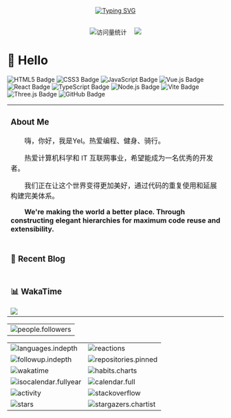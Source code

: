 <div align="center">

  <!-- https://readme-typing-svg.demolab.com 动态打字效果 -->
  
  [![Typing SVG](https://readme-typing-svg.demolab.com?font=Fira+Code&pause=1000&color=18F7D2&width=435&lines=console.log(%22Hello+World%22))](https://git.io/typing-svg)

  <!-- for beauty 留个空行好看点 -->
  <div>&nbsp;</div>

  <!-- profile logo 个人资料徽标 -->
  <div>
    <!-- <a href="https://twitter.com/Mr-Yel/"><img src="https://img.shields.io/badge/Twitter-推特-blue" /></a>&emsp; -->
    <!-- <a href="https://www.youtube.com/@Mr-Yel"><img src="https://img.shields.io/badge/YouTube-油管-c32136" /></a>&emsp; -->
    <!-- <a href="https://sunguoqi.com/"><img src="https://img.shields.io/badge/Website-博客-8c36db" /></a>&emsp; -->
    <!-- <a href="https://wechat.guoqi.dev"><img src="https://img.shields.io/badge/WeChat-微信-07c160" /></a>&emsp; -->
    <!-- <a href="https://space.bilibili.com/448488855/"><img src="https://img.shields.io/badge/Bilibili-B站-ff69b4" /></a>&emsp; -->
    <!-- visitor -->
    <img src="https://komarev.com/ghpvc/?username=Mr-Yel&label=Views&color=orange&style=flat" alt="访问量统计" />&emsp;
    <!-- wakatime -->    
    <a href="https://wakatime.com/@Mr-Yel"><img src="https://wakatime.com/badge/user/42d0678c-368b-448b-9a77-5d21c5b55352.svg" /></a>

  </div>
</div>

#  🙋 Hello

<table>
  
<tr><td>

### About Me

<p>&emsp;&emsp;嗨，你好，我是Yel。热爱编程、健身、骑行。</p>
<p>&emsp;&emsp;热爱计算机科学和 IT 互联网事业，希望能成为一名优秀的开发者。</p>
<p>&emsp;&emsp;我们正在让这个世界变得更加美好，通过代码的重复使用和延展构建完美体系。</p>
<p>&emsp;&emsp;<strong>We're making the world a better place. Through constructing elegant hierarchies for maximum code reuse and extensibility.</strong></p>

</td></tr>

<!-- <tr><td>

### 🏢 Work Experience

<img align="right" width="88" src="https://cdn.jsdelivr.net/gh/Mr-Yel/Mr-Yel/assets/images/yuanze.png" />

- [北京原则科技有限公司](https://lusun.com/) &emsp; 📌 2024-03-04 —— 2024-08-28

  - 工作岗位：软件研发工程师
  - 工作内容：软件开发与维护

<img align="right" width="88" src="https://cdn.jsdelivr.net/gh/Mr-Yel/Mr-Yel/assets/images/tuhui.png" />

- [广州图慧信息科技有限公司](https://www.tuhuimap.com/) &emsp; 📌 2023-06-19 —— 2024-01-19

  - 工作岗位：Web 前端开发工程师
  - 工作内容：一些杂活

<img align="right" width="88" src="https://cdn.jsdelivr.net/gh/Mr-Yel/Mr-Yel/assets/images/nio.png" />

- [蔚来汽车科技（安徽）有限公司](https://www.nio.cn/) &emsp; 📌 2023-02-20 —— 2023-05-12

  - 工作岗位：Web 前端开发实习生
  - 工作内容：参与一站式数据治理与研发平台 DataSight 的开发与维护工作

</td></tr> -->

<tr><td>

### 📃 Recent Blog

<!-- <img align="right" width="88" src="https://cdn.jsdelivr.net/gh/Mr-Yel/Mr-Yel/assets/images/astronaut.png" /> -->

<!-- feed start -->
<!-- - Mar 18 - [昆仑巢「疯狂星期六」，没有人是一座孤岛～](https://blog.guoqi.dev/posts/kunlunchao/)
- Mar 10 - [你好，北京！你好，原则科技！一切都是最好的安排！](https://blog.guoqi.dev/posts/yuanze/)
- Feb 20 - [行则将至，未来可期，和 2023 好好说声再见吧！](https://blog.guoqi.dev/posts/2023/)
- Feb 16 - [西藏之旅｜青春没有售价，火车直达拉萨！](https://blog.guoqi.dev/posts/xizang/)
- Jan 03 - [珠海之旅｜去感受风，去聆听海，去触摸，去抵达](https://blog.guoqi.dev/posts/zhuhai/) -->
<!-- feed end -->

</td></tr>

<tr><td>

### 📊 WakaTime

<picture>
  <source
    srcset="https://github-readme-stats.vercel.app/api/wakatime?username=Mr-Yel&layout=compact&text_color=f0f6fc&bg_color=00000000&hide_border=true&hide_title=true"
    media="(prefers-color-scheme: dark)"
  />
  <source
    srcset="https://github-readme-stats.vercel.app/api/wakatime?username=Mr-Yel&layout=compact&text_color=1f2328&bg_color=00000000&hide_border=true&hide_title=true"
    media="(prefers-color-scheme: light)"
  />
  <img src="https://github-readme-stats.vercel.app/api/wakatime?username=Mr-Yel&layout=compact&text_color=f0f6fc&bg_color=00000000&hide_border=true&hide_title=true" />
</picture>

</td></tr>
<!--  skill badge 技能徽章 -->

![HTML5 Badge](https://img.shields.io/badge/HTML5-E34F26?logo=html5&logoColor=fff&style=flat)
![CSS3 Badge](https://img.shields.io/badge/CSS3-1572B6?logo=css3&logoColor=fff&style=flat)
![JavaScript Badge](https://img.shields.io/badge/JavaScript-F7DF1E?logo=javascript&logoColor=000&style=flat)
![Vue.js Badge](https://img.shields.io/badge/Vue.js-4FC08D?logo=vuedotjs&logoColor=fff&style=flat)
![React Badge](https://img.shields.io/badge/React-61DAFB?logo=react&logoColor=000&style=flat)
![TypeScript Badge](https://img.shields.io/badge/TypeScript-3178C6?logo=typescript&logoColor=fff&style=flat)
![Node.js Badge](https://img.shields.io/badge/Node.js-393?logo=nodedotjs&logoColor=fff&style=flat)
![Vite Badge](https://img.shields.io/badge/Vite-646CFF?logo=vite&logoColor=fff&style=flat)
![Three.js Badge](https://img.shields.io/badge/Three.js-092E20?logo=threedotjs&logoColor=fff&style=flat)
![GitHub Badge](https://img.shields.io/badge/GitHub-181717?logo=github&logoColor=fff&style=flat)

</div>

<!-- first form 第一个表格 -->
<table>
  <tr>
    <td><img src="https://cdn.jsdelivr.net/gh/Mr-Yel/Mr-Yel/github-metrics/people.followers.svg" alt="people.followers" /></td>
  </tr>
</table>

<!-- second form 第二个表格 -->
<table>
  <tr>
    <td><img src="https://cdn.jsdelivr.net/gh/Mr-Yel/Mr-Yel/github-metrics/languages.indepth.svg" alt="languages.indepth" /></td>
    <td><img src="https://cdn.jsdelivr.net/gh/Mr-Yel/Mr-Yel/github-metrics/reactions.svg" alt="reactions" /></td>
  </tr>
  <tr>
    <td><img src="https://cdn.jsdelivr.net/gh/Mr-Yel/Mr-Yel/github-metrics/followup.indepth.svg" alt="followup.indepth" /></td>
    <td><img src="https://cdn.jsdelivr.net/gh/Mr-Yel/Mr-Yel/github-metrics/repositories.pinned.svg" alt="repositories.pinned" /></td>
  </tr>
  <tr>
    <td><img src="https://cdn.jsdelivr.net/gh/Mr-Yel/Mr-Yel/github-metrics/wakatime.svg" alt="wakatime" /></td>
    <td><img src="https://cdn.jsdelivr.net/gh/Mr-Yel/Mr-Yel/github-metrics/habits.charts.svg" alt="habits.charts" /></td>
  </tr>
  <tr>
    <td><img src="https://cdn.jsdelivr.net/gh/Mr-Yel/Mr-Yel/github-metrics/isocalendar.fullyear.svg" alt="isocalendar.fullyear" /></td>
    <td><img src="https://cdn.jsdelivr.net/gh/Mr-Yel/Mr-Yel/github-metrics/calendar.full.svg" alt="calendar.full" /></td>
  </tr>
  <tr>
    <td><img src="https://cdn.jsdelivr.net/gh/Mr-Yel/Mr-Yel/github-metrics/activity.svg" alt="activity" /></td>
    <td><img src="https://cdn.jsdelivr.net/gh/Mr-Yel/Mr-Yel/github-metrics/stackoverflow.svg" alt="stackoverflow" /></td>
  </tr>
  <tr>
    <td><img src="https://cdn.jsdelivr.net/gh/Mr-Yel/Mr-Yel/github-metrics/stars.svg" alt="stars" /></td>
    <td><img src="https://cdn.jsdelivr.net/gh/Mr-Yel/Mr-Yel/github-metrics/stargazers.chartist.svg" alt="stargazers.chartist" /></td>
  </tr>
</table>
</div>